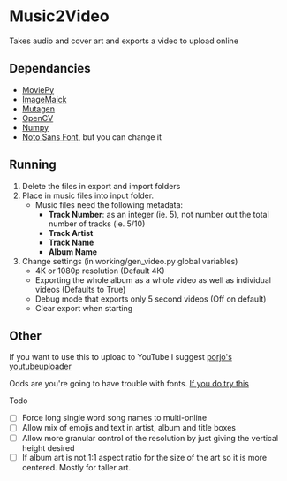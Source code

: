 # Music2Video
Takes audio and cover art and exports a video to upload online

## Dependancies
- [MoviePy](https://github.com/Zulko/moviepy)
- [ImageMaick](https://www.imagemagick.org/script/index.php)
- [Mutagen](https://github.com/llogiq/mutagen)
- [OpenCV](https://pypi.org/project/opencv-python/)
- [Numpy](https://www.numpy.org/)
- [Noto Sans Font](https://www.google.com/get/noto/), but you can change it

## Running
1. Delete the files in export and import folders
2. Place in music files into input folder.
   - Music files need the following metadata:
     - **Track Number**: as an integer (ie. 5), not number out the total number of tracks (ie. 5/10)
     - **Track Artist**
     - **Track Name**
     - **Album Name**
3. Change settings (in working/gen_video.py global variables)
   - 4K or 1080p resolution (Default 4K)
   - Exporting the whole album as a whole video as well as individual videos (Defaults to True)
   - Debug mode that exports only 5 second videos (Off on default)
   - Clear export when starting

## Other
If you want to use this to upload to YouTube I suggest [porjo's youtubeuploader](https://github.com/porjo/youtubeuploader)

Odds are you're going to have trouble with fonts. [If you do try this](https://martin-thoma.com/add-a-new-font-to-imagemagick/)

Todo
- [ ] Force long single word song names to multi-online
- [ ] Allow mix of emojis and text in artist, album and title boxes
- [ ] Allow more granular control of the resolution by just giving the vertical height desired
- [ ] If album art is not 1:1 aspect ratio for the size of the art so it is more centered. Mostly for taller art. 
